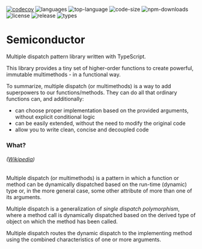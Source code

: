 [![codecov](https://codecov.io/gh/nowayhecodes/semiconductor/branch/main/graph/badge.svg?token=TEMqv3Ery0)](https://codecov.io/gh/nowayhecodes/semiconductor)
![languages](https://img.shields.io/github/languages/count/nowayhecodes/semiconductor)
![top-language](https://img.shields.io/github/languages/top/nowayhecodes/semiconductor)
![code-size](https://img.shields.io/github/languages/code-size/nowayhecodes/semiconductor)
![npm-downloads](https://img.shields.io/npm/dw/semiconductor)
![license](https://img.shields.io/github/license/nowayhecodes/semiconductor)
![release](https://img.shields.io/github/v/release/nowayhecodes/semiconductor)
![types](https://img.shields.io/npm/types/semiconductor)

# Semiconductor

Multiple dispatch pattern library written with TypeScript.

This library provides a tiny set of higher-order functions to create powerful, immutable multimethods - in a functional way.

To summarize, multiple dispatch (or multimethods) is a way to add superpowers to our functions/methods. They can do all that ordinary functions can, and additionally:

- can choose proper implementation based on the provided arguments, without explicit conditional logic
- can be easily extended, without the need to modify the original code
- allow you to write clean, concise and decoupled code

### What?

###### ([Wikipedia](https://en.wikipedia.org/wiki/Multiple_dispatch))

Multiple dispatch (or multimethods) is a pattern in which a function or method can be dynamically dispatched based on the run-time (dynamic) type or, in the more general case, some other attribute of more than one of its arguments.

Multiple dispatch is a generalization of _single dispatch polymorphism_, where a method call is dynamically dispatched based on the derived type of object on which the method has been called.

Multiple dispatch routes the dynamic dispatch to the implementing method using the combined characteristics of one or more arguments.
